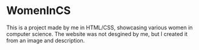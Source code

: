 # WomenInCS
This is a project made by me in HTML/CSS, showcasing various women in computer science. 
The website was not desgined by me, but I created it from an image and description.
